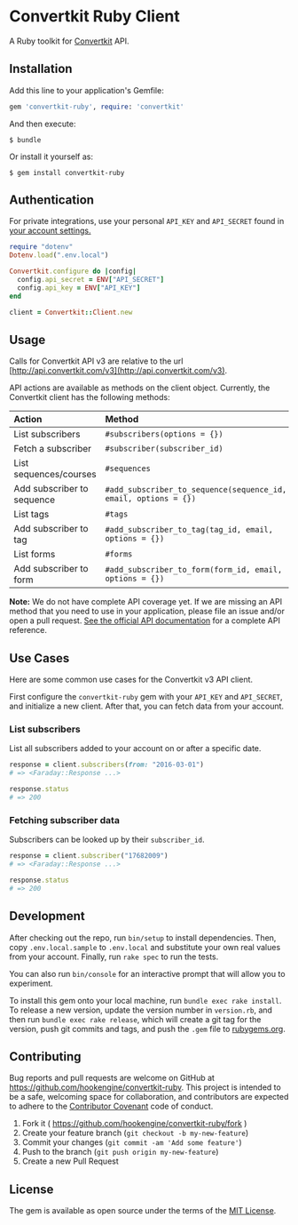 # Convertkit Ruby Client

A Ruby toolkit for [Convertkit](https://convertkit.com/) API.

## Installation

Add this line to your application's Gemfile:

```ruby
gem 'convertkit-ruby', require: 'convertkit'
```

And then execute:

    $ bundle

Or install it yourself as:

    $ gem install convertkit-ruby

## Authentication

For private integrations, use your personal ``API_KEY`` and ``API_SECRET`` found in [your account settings.](https://app.convertkit.com/account/edit)

```ruby
require "dotenv"
Dotenv.load(".env.local")

Convertkit.configure do |config|
  config.api_secret = ENV["API_SECRET"]
  config.api_key = ENV["API_KEY"]
end

client = Convertkit::Client.new
```

## Usage

Calls for Convertkit API v3 are relative to the url [http://api.convertkit.com/v3](http://api.convertkit.com/v3).

API actions are available as methods on the client object. Currently, the Convertkit client has the following methods:

| Action                  | Method                       |
|:------------------------|:-----------------------------|
| List subscribers        | `#subscribers(options = {})` |
| Fetch a subscriber      | `#subscriber(subscriber_id)` |
| List sequences/courses  | `#sequences`                 |
| Add subscriber to sequence | `#add_subscriber_to_sequence(sequence_id, email, options = {})`|
| List tags               | `#tags`                      |
| Add subscriber to tag   | `#add_subscriber_to_tag(tag_id, email, options = {})`|
| List forms              | `#forms`                     |
| Add subscriber to form  | `#add_subscriber_to_form(form_id, email, options = {})`|

**Note:** We do not have complete API coverage yet. If we are missing an API method that you need to use in your application, please file an issue and/or open a pull request. [See the official API documentation](http://kb.convertkit.com/article/api-documentation-v3/) for a complete API reference.

## Use Cases

Here are some common use cases for the Convertkit v3 API client.

First configure the ``convertkit-ruby`` gem with your ``API_KEY`` and ``API_SECRET``, and initialize a new client. After that, you can fetch data from your account.

### List subscribers

List all subscribers added to your account on or after a specific date.

```ruby
response = client.subscribers(from: "2016-03-01")
# => <Faraday::Response ...>

response.status
# => 200
```

### Fetching subscriber data

Subscribers can be looked up by their ``subscriber_id``.

```ruby
response = client.subscriber("17682009")
# => <Faraday::Response ...>

response.status
# => 200
```

## Development

After checking out the repo, run `bin/setup` to install dependencies. Then, copy `.env.local.sample` to `.env.local` and substitute your own real values from your account. Finally, run `rake spec` to run the tests.

You can also run `bin/console` for an interactive prompt that will allow you to experiment.

To install this gem onto your local machine, run `bundle exec rake install`. To release a new version, update the version number in `version.rb`, and then run `bundle exec rake release`, which will create a git tag for the version, push git commits and tags, and push the `.gem` file to [rubygems.org](https://rubygems.org).

## Contributing

Bug reports and pull requests are welcome on GitHub at https://github.com/hookengine/convertkit-ruby. This project is intended to be a safe, welcoming space for collaboration, and contributors are expected to adhere to the [Contributor Covenant](http://contributor-covenant.org) code of conduct.

1. Fork it ( https://github.com/hookengine/convertkit-ruby/fork )
2. Create your feature branch (`git checkout -b my-new-feature`)
3. Commit your changes (`git commit -am 'Add some feature'`)
4. Push to the branch (`git push origin my-new-feature`)
5. Create a new Pull Request

## License

The gem is available as open source under the terms of the [MIT License](http://opensource.org/licenses/MIT).
